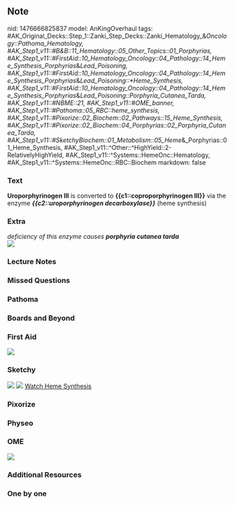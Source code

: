 ## Note
nid: 1476666825837
model: AnKingOverhaul
tags: #AK_Original_Decks::Step_1::Zanki_Step_Decks::Zanki_Hematology_&_Oncology::Pathoma_Hematology, #AK_Step1_v11::#B&B::11_Hematology::05_Other_Topics::01_Porphyrias, #AK_Step1_v11::#FirstAid::10_Hematology_Oncology::04_Pathology::14_Heme_Synthesis_Porphyrias_&_Lead_Poisoning, #AK_Step1_v11::#FirstAid::10_Hematology_Oncology::04_Pathology::14_Heme_Synthesis_Porphyrias_&_Lead_Poisoning::*Heme_Synthesis, #AK_Step1_v11::#FirstAid::10_Hematology_Oncology::04_Pathology::14_Heme_Synthesis_Porphyrias_&_Lead_Poisoning::Porphyria_Cutanea_Tarda, #AK_Step1_v11::#NBME::21, #AK_Step1_v11::#OME_banner, #AK_Step1_v11::#Pathoma::05_RBC::heme_synthesis, #AK_Step1_v11::#Pixorize::02_Biochem::02_Pathways::15_Heme_Synthesis, #AK_Step1_v11::#Pixorize::02_Biochem::04_Porphyrias::02_Porphyria_Cutanea_Tarda, #AK_Step1_v11::#SketchyBiochem::01_Metabolism::05_Heme_&_Porphyrias::01_Heme_Synthesis, #AK_Step1_v11::^Other::^HighYield::2-RelativelyHighYield, #AK_Step1_v11::^Systems::HemeOnc::Hematology, #AK_Step1_v11::^Systems::HemeOnc::RBC::Biochem
markdown: false

### Text
<div>
  <b>Uroporphyrinogen III</b> is converted to
  <b>{{c1::coproporphyrinogen III}}</b> via the enzyme <i style=
  "font-weight: bold;">{{c2::uroporphyrinogen decarboxylase}}</i>
  (heme synthesis)
</div>

### Extra
<div>
  <i>deficiency of this enzyme causes <b>porphyria cutanea
  tarda</b></i>
</div><img src="paste-60687887892872.jpg">

### Lecture Notes


### Missed Questions


### Pathoma


### Boards and Beyond


### First Aid
<img src="tmpxaWlpO.png">

### Sketchy
<img src="Heme%20Synthesis.png"> <img src=
"Screen%20Shot%202022-01-30%20at%204.01.32%20AM.png"> <a href=
"https://dashboard.sketchy.com/study/medical/courses/medical-biochemistry/units/medical-biochemistry-metabolism/videos/medical-biochemistry-metabolism-heme-and-porphyrias-heme-synthesis?utm_source=anki&utm_medium=partnership&utm_campaign=february_update&utm_content=medical">
Watch Heme Synthesis</a>

### Pixorize


### Physeo


### OME
<div class="ome-widget">
  <a href="https://onlinemeded.org?ref=anki"><img src=
  "_OME_AnkiFlashcards_General_4.png"></a>
</div>

### Additional Resources


### One by one

